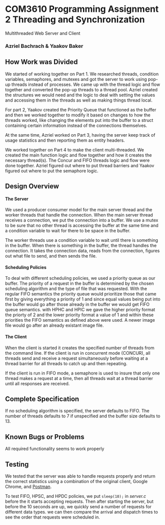 # COM3610 Programming Assignment 2 Threading and Synchronization

Multithreaded Web Server and Client

### Azriel Bachrach & Yaakov Baker

## How Work was Divided

We started of working together on Part 1. We researched threads, condition variables, semaphores, and mutexes and got the server to work using pop-up threads instead of processes. We came up with the thread logic and flow together and converted the pop-up threads to a thread pool. Azriel created the structures we would need and the logic to deal with setting the values and accessing them in the threads as well as making things thread local.

For part 2, Yaakov created the Priority Queue that functioned as the buffer and then we worked together to modify it based on changes to how the threads worked, like changing the elements put into the buffer to a struct containing certain information instead of the connections themselves. 

At the same time, Azriel worked on Part 3, having the server keep track of usage statistics and then reporting them as entity headers.

We worked together on Part 4 to make the client multi-threaded. We created the main function logic and flow together and how it creates the necessary thread(s). The Concur and FIFO threads logic and flow were done together. Azriel figured out where to put thread barriers and Yaakov figured out where to put the semaphore logic.


## Design Overview

#### The Server

We used a producer consumer model for the main server thread and the worker threads that handle the connection. When the main server thread receives a connection, we put the connection into a buffer. We use a mutex to be sure that no other thread is accessing the buffer at the same time and a condition variable to wait for there to be space in the buffer.

The worker threads use a condition variable to wait until there is something in the buffer. When there is something in the buffer, the thread handles the connection. It takes the connection data, reads from the connection, figures out what file to send, and then sends the file.

#### Scheduling Policies

To deal with different scheduling policies, we used a priority queue as our buffer. The priority of a request in the buffer is determined by the chosen scheduling algorithm and the type of file that was requested. With the regular FIFO semantics the priority queue would prioritize those that came first by giving everything a priority of 1 and since equal values being put into the buffer would go after those already in the buffer we would get FIFO queue semantics. with HPHC and HPIC we gave the higher priority format the priorty of 2 and the lower priority format a value of 1 and within these priorities the FIFO semantics as defined above were used. A newer image file would go after an already existant image file. 

#### The Client

When the client is started it creates the specified number of threads from the command line. If the client is run in concurrent mode (CONCUR), all threads send and receive a request simultaneously before waiting at a thread barrier for all threads to catch up and then repeating.

If the client is run in FIFO mode, a semaphore is used to insure that only one thread makes a request at a time, then all threads wait at a thread barrier until all responses are received.

## Complete Specification

If no scheduling algorithm is specified, the server defaults to FIFO. The number of threads defaults to 7 if unspecified and the buffer size defaults to 13.

## Known Bugs or Problems

All required functionality seems to work properly

## Testing

We tested that the server was able to handle requests properly and return the correct statistics using a combination of the original client, Google Chrome, and [Postman](https://www.postman.com/).

To test FIFO, HPSC, and HPDC policies, we put ``sleep(10);`` in *server.c* before the it starts accepting requests. Then after starting the server, but before the 10 seconds are up, we quickly send a number of requests for different data types. we can then compare the arrival and dispatch times to see the order that requests were scheduled in.

